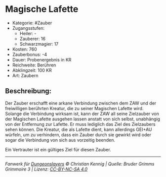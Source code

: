 # Magische Lafette

- Kategorie: #Zauber
- Zugangsstufen:
  - Heiler: -
  - Zauberer: 16
  - Schwarzmagier: 17
- Kosten: 760
- Zauberbonus: -4
- Dauer: Probenergebnis in KR
- Reichweite: Berühren
- Abklingzeit: 100 KR
- Art: Zaubern

## Beschreibung:

Der Zauber erschafft eine arkane Verbindung zwischen dem ZAW und der freiwilligen berührten Kreatur, die zu seiner Magischen Lafette wird. Solange die Verbindung wirksam ist, kann der ZAW all seine Zielzauber von der Magischen Lafette ausgehen lassen anstatt von sich selbst, unabhängig von der Entfernung zur Lafette. Er muss lediglich das Ziel des Zielzaubers sehen können. Die Kreatur, die als Lafette dient, kann allerdings GEI+AU würfeln, um zu verhindern, dass ein Zauber durch sie gewirkt wird oder sogar die Verbindung von sich aus vorzeitig beenden.

Ein Vertrauter ist ein gültiges Ziel für diesen Zauber.

---

_Fanwerk für [Dungeonslayers](https://www.dungeonslayers.net/) © Christian Kennig | Quelle: Bruder Grimms Grimmoire 3 | Lizenz: [CC-BY-NC-SA 4.0](https://creativecommons.org/licenses/by-nc-sa/4.0/deed.de)_
